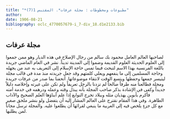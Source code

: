 ```yaml
---
title: "*مطبوعات ومخطوطات : مجلة عرفات*. المقتبس 1(7)"
author: 
date: 1906-08-21
bibliography: oclc_4770057679-i_7-div_18.d1e2133.bib
---
```




##  مجلة عرفات 


 لصاحبها العالم العامل  محمود بك سالم  من رجال الإصلاح في هذه الديار وهو ممن جمعوا إلى العلوم الحديثة العلوم القديمة وضموا إلى المدينة تديناً. نشر في العام الماضي جريدة باللغة الفرنسية بهذا الاسم لتبحث فيما تمس حاجة الإسلام إلى التعريف به عند من يجهله وحاجة المسلمين إلى ما ينفعهم ويعلي كلمتهم وقد جعل جريدته منذ مدة في قالب مجلة ليتيسر جمعها وحفظها ويتسع الوقت لانتقاء موضوعاتها. أتحفنا بما صدر من عرفات جريدة ومجلة فطالعنا منه طرفاً صالحاً لم تزدنا بالرجل تعريفاً ولم تكن على غيرته وإخلاصه دليلاً جديداً وكفى في الإشادة بذكر صاحب المجلة بأنه يبذل وقته وعمله ودرهمه في خدمة أمته فأكرم بأبوين يهذيان مثله وببلاد تخرج النوابغ إذا علم أبناؤها العلم الصحيح والآداب الطاهرة. وفي هذا المقام نقترح على العالم المشار إليه أن يتفضل ولو بنشر ملحق صغير مع كل جزءٍ يلخص فيه إلى العربية ما ينبغي لقرائها أن يطلعوا عليه. والمجلة ترسل مجاناً لمن يطلبها. 
